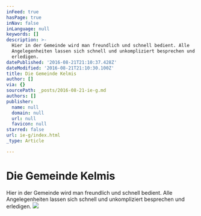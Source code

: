 ```yaml
---
inFeed: true
hasPage: true
inNav: false
inLanguage: null
keywords: []
description: >-
  Hier in der Gemeinde wird man freundlich und schnell bedient. Alle
  Angelegenheiten lassen sich schnell und unkompliziert besprechen und
  erledigen.
datePublished: '2016-08-21T21:10:37.428Z'
dateModified: '2016-08-21T21:10:30.100Z'
title: Die Gemeinde Kelmis
author: []
via: {}
sourcePath: _posts/2016-08-21-ie-g.md
authors: []
publisher:
  name: null
  domain: null
  url: null
  favicon: null
starred: false
url: ie-g/index.html
_type: Article

---
```

# Die Gemeinde Kelmis

Hier in der Gemeinde wird man freundlich und schnell bedient. Alle Angelegenheiten lassen sich schnell und unkompliziert besprechen und erledigen.
![](https://the-grid-user-content.s3-us-west-2.amazonaws.com/518e1136-0b46-4182-af8f-6fbc829a124a.jpg)